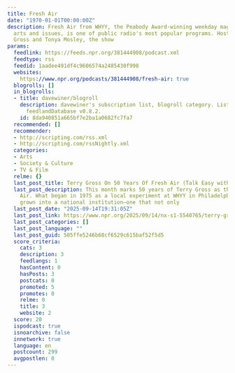 ```yaml
---
title: Fresh Air
date: "1970-01-01T00:00:00Z"
description: Fresh Air from WHYY, the Peabody Award-winning weekday magazine of contemporary
  arts and issues, is one of public radio's most popular programs. Hosted by Terry
  Gross and Tonya Mosley, the show
params:
  feedlink: https://feeds.npr.org/381444908/podcast.xml
  feedtype: rss
  feedid: 1aadee491df4c9606574a2485430f998
  websites:
    https://www.npr.org/podcasts/381444908/fresh-air: true
  blogrolls: []
  in_blogrolls:
  - title: davewiner/blogroll
    description: davewiner's subscription list, blogroll category. List created by
      feedlandDatabase v0.8.2.
    id: 8da940851a665bf7e2ba1a0682fc7fa7
  recommended: []
  recommender:
  - http://scripting.com/rss.xml
  - http://scripting.com/rssNightly.xml
  categories:
  - Arts
  - Society & Culture
  - TV & Film
  relme: {}
  last_post_title: Terry Gross On 50 Years Of Fresh Air (Talk Easy with Sam Fragoso)
  last_post_description: This month marks 50 years of Terry Gross as the host of Fresh
    Air. What began in 1975 as a local experiment at WHYY in Philadelphia has since
    grown into a national institution—one that not only
  last_post_date: "2025-09-14T19:31:05Z"
  last_post_link: https://www.npr.org/2025/09/14/nx-s1-5540765/terry-gross-on-50-years-of-fresh-air-talk-easy
  last_post_categories: []
  last_post_language: ""
  last_post_guid: 505ffe5246b68cf6529c615baf52f5d5
  score_criteria:
    cats: 3
    description: 3
    feedlangs: 1
    hasContent: 0
    hasPosts: 3
    postcats: 0
    promoted: 5
    promotes: 0
    relme: 0
    title: 3
    website: 2
  score: 20
  ispodcast: true
  isnoarchive: false
  innetwork: true
  language: en
  postcount: 299
  avgpostlen: 0
---
```

